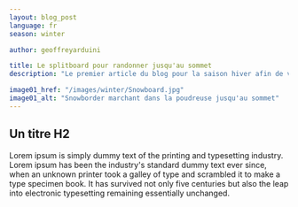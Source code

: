 ```yaml
---
layout: blog_post
language: fr
season: winter

author: geoffreyarduini

title: Le splitboard pour randonner jusqu'au sommet
description: "Le premier article du blog pour la saison hiver afin de voir comment organiser tout cela."

image01_href: "/images/winter/Snowboard.jpg"
image01_alt: "Snowborder marchant dans la poudreuse jusqu'au sommet" 
---
```


## Un titre H2

Lorem ipsum is simply dummy text of the printing and typesetting industry. Lorem ipsum has been the industry's standard dummy text ever since, when an unknown printer took a galley of type and scrambled it to make a type specimen book. It has survived not only five centuries but also the leap into electronic typesetting remaining essentially unchanged.
